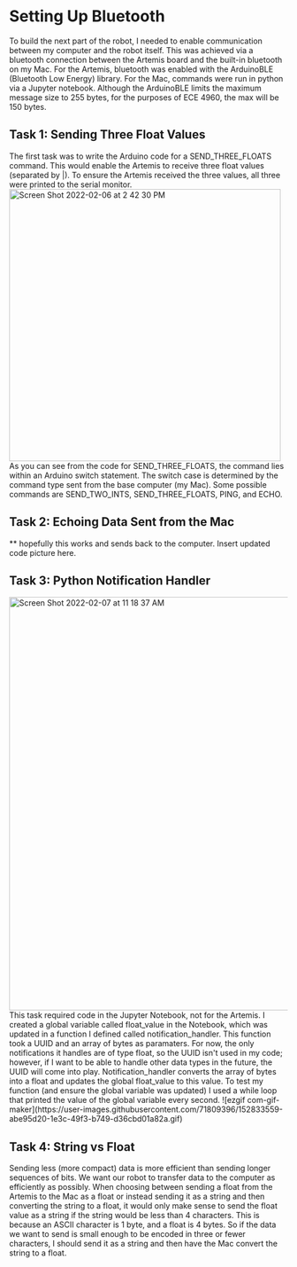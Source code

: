 # Setting Up Bluetooth 
To build the next part of the robot, I needed to enable communication between my computer and the robot itself. This was achieved via a bluetooth connection 
between the Artemis board and the built-in bluetooth on my Mac. For the Artemis, bluetooth was enabled with the ArduinoBLE (Bluetooth Low Energy) library. 
For the Mac, commands were run in python via a Jupyter notebook. Although the ArduinoBLE limits the maximum message size to 255 bytes, for the purposes of ECE 4960, 
the max will be 150 bytes. 

## Task 1: Sending Three Float Values
The first task was to write the Arduino code for a SEND_THREE_FLOATS command. This would enable the Artemis to receive three float values (separated by |). 
To ensure the Artemis received the three values, all three were printed to the serial monitor. 
<img width="491" alt="Screen Shot 2022-02-06 at 2 42 30 PM" src="https://user-images.githubusercontent.com/71809396/152830337-7488a7f7-a518-450b-a4a9-3a97e2102844.png">
As you can see from the code for SEND_THREE_FLOATS, the command lies within an Arduino switch statement. The switch case is determined by the command type sent from the 
base computer (my Mac). Some possible commands are SEND_TWO_INTS, SEND_THREE_FLOATS, PING, and ECHO. 

## Task 2: Echoing Data Sent from the Mac
** hopefully this works and sends back to the computer. Insert updated code picture here. 

## Task 3: Python Notification Handler
<img width="746" alt="Screen Shot 2022-02-07 at 11 18 37 AM" src="https://user-images.githubusercontent.com/71809396/152832859-a76ae3f2-34ed-4a38-8e1d-3974f03ddfe3.png">
This task required code in the Jupyter Notebook, not for the Artemis. I created a global variable called float_value in the Notebook, which was updated in a function
I defined called notification_handler. This function took a UUID and an array of bytes as paramaters. For now, the only notifications it handles are of type float, so 
the UUID isn't used in my code; however, if I want to be able to handle other data types in the future, the UUID will come into play. Notification_handler converts the 
array of bytes into a float and updates the global float_value to this value. To test my function (and ensure the global variable was updated) I used a while loop that 
printed the value of the global variable every second. 
![ezgif com-gif-maker](https://user-images.githubusercontent.com/71809396/152833559-abe95d20-1e3c-49f3-b749-d36cbd01a82a.gif)

## Task 4: String vs Float
Sending less (more compact) data is more efficient than sending longer sequences of bits. We want our robot to transfer data to the computer as efficiently as 
possibly. When choosing between sending a float from the Artemis to the Mac as a float or instead sending it as a string and then converting the string to
a float, it would only make sense to send the float value as a string if the string would be less than 4 characters. This is because an ASCII character is 1 byte, 
and a float is 4 bytes. So if the data we want to send is small enough to be encoded in three or fewer characters, I should send it as a string and then have 
the Mac convert the string to a float. 
